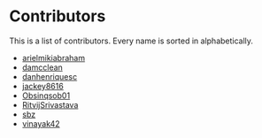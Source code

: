 # Contributors
This is a list of contributors.
Every name is sorted in alphabetically.

- [arielmikiabraham](https://github.com/arielmikiabraham)
- [damcclean](https://github.com/damcclean)
- [danhenriquesc](https://github.com/danhenriquesc)
- [jackey8616](https://github.com/jackey8616)
- [Obsinqsob01](https://github.com/Obsinqsob01)
- [RitvijSrivastava](https://github.com/RitvijSrivastava) 
- [sbz](https://github.com/sbz)
- [vinayak42](https://github.com/vinayak42)